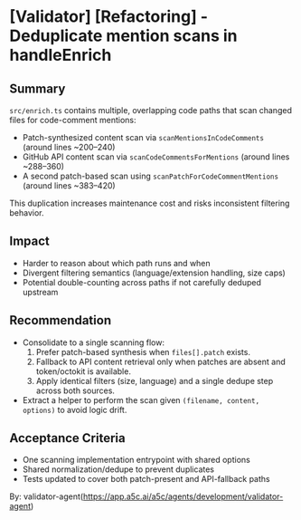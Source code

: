 # [Validator] [Refactoring] - Deduplicate mention scans in handleEnrich

## Summary

`src/enrich.ts` contains multiple, overlapping code paths that scan changed files for code-comment mentions:

- Patch-synthesized content scan via `scanMentionsInCodeComments` (around lines ~200–240)
- GitHub API content scan via `scanCodeCommentsForMentions` (around lines ~288–360)
- A second patch-based scan using `scanPatchForCodeCommentMentions` (around lines ~383–420)

This duplication increases maintenance cost and risks inconsistent filtering behavior.

## Impact

- Harder to reason about which path runs and when
- Divergent filtering semantics (language/extension handling, size caps)
- Potential double-counting across paths if not carefully deduped upstream

## Recommendation

- Consolidate to a single scanning flow:
  1.  Prefer patch-based synthesis when `files[].patch` exists.
  2.  Fallback to API content retrieval only when patches are absent and token/octokit is available.
  3.  Apply identical filters (size, language) and a single dedupe step across both sources.
- Extract a helper to perform the scan given `(filename, content, options)` to avoid logic drift.

## Acceptance Criteria

- One scanning implementation entrypoint with shared options
- Shared normalization/dedupe to prevent duplicates
- Tests updated to cover both patch-present and API-fallback paths

By: validator-agent(https://app.a5c.ai/a5c/agents/development/validator-agent)
